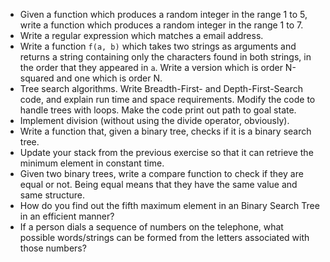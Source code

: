 * Given a function which produces a random integer in the range 1 to 5, write a function which produces a random integer in the range 1 to 7.
* Write a regular expression which matches a email address.
* Write a function `f(a, b)` which takes two strings as arguments and returns a string containing only the characters found in both strings, in the order that they appeared in `a`. Write a version which is order N-squared and one which is order N.
* Tree search algorithms. Write Breadth-First- and Depth-First-Search code, and explain run time and space requirements. Modify the code to handle trees with loops.  Make the code print out path to goal state.
* Implement division (without using the divide operator, obviously).
* Write a function that, given a binary tree, checks if it is a binary search tree.
* Update your stack from the previous exercise so that it can retrieve the minimum element in constant time.
* Given two binary trees, write a compare function to check if they are equal or not. Being equal means that they have the same value and same structure.
* How do you find out the fifth maximum element in an Binary Search Tree in an efficient manner?
* If a person dials a sequence of numbers on the telephone, what possible words/strings can be formed from the letters associated with those numbers?
